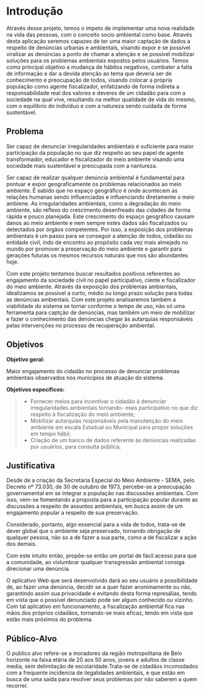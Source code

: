 # Introdução

   Através desse projeto, temos o ímpeto de implementar uma nova realidade na vida das pessoas, com o conceito socio ambiental como base. Através desta aplicação seremos capazes de ter uma maior captação de dados a respeito de denúncias urbanas e ambientais, visando expor e se possível viralizar as denúncias a ponto de chamar a atenção e se possível mobilizar soluções para os problemas ambientais expostos pelos usuários. Temos como principal objetivo a mudança de hábitos negativos, combater a falta de informação e dar a devida atenção ao tema que deveria ser de conhecimento e preocupação de todos, visando colocar a própria população como agente fiscalizador, enfatizando de forma indireta a responsabilidade real dos valores e deveres de um cidadão para com a sociedade na qual vive, resultando na melhor qualidade de vida do mesmo, com o equilíbrio do indivíduo  e com a natureza sendo cuidada de forma sustentável.


## Problema

Ser capaz de denunciar irregularidades ambientais é suficiente para maior participação da população no que diz respeito ao seu papel de agente transformador, educador e fiscalizador do meio ambiente visando uma sociedade mais sustentável e preocupada com a nantureza.

Ser capaz de realizar qualquer denúncia ambiental é fundamental para pontuar e expor geograficamente os problemas relacionados ao meio ambiente. É sabido que no espaço geográfico é onde acontecem as relações humanas sendo influenciadas e influenciando diretamente o meio ambiene. As irregularidades ambientais, como a degradação do meio ambiente, são reflexo do crescimento desenfreado das cidades de forma rápida e pouco planejada. Este crescimento do espaço geográfico causam danos ao meio ambiente e nem sempre estes dados são fiscalizados ou detectados por órgãos competentes. Por isso, a exposição dos problemas ambientais é um passo para se conseguir a atenção de todos, cidadão ou entidade civil, indo de encontro ao propósito cada vez mais almejado no mundo por promover a preservação do meio ambiente e garantir para gerações futuras os mesmos recursos naturais que nos são abundantes hoje.

Com este projeto tentamos buscar resultados positivos referentes ao engajamento da sociedade civil no papel participativo, ciente e fiscalizador do meio ambiente. Através da exposição dos problemas ambientais, idealizamos se possível a curto, médio ou longo prazo solução para todas as denúncias ambientais. Com este projeto analisaremos também a viabilidade do sistema se tornar conforme o tempo de uso, não só uma ferramenta para captção de denúncias, mas também um meio de mobilizar e fazer o conhecimento das denúncias chegar às autarquias responsáveis pelas intervenções no processo de recuperação ambiental.

## Objetivos

**Objetivo geral:** 

Maior engajamento do cidadão no processo de denunciar problemas ambientais observados nos municípios de atuação do sistema. 

**Objetivos específicos:**

> - Fornecer meios para incentivar o cidadão à denunciar irregularidades ambientais tornando- mais participativo no que diz respeito à fiscalização do meio ambiente;
> - Mobilizar autarquias responsáveis pela manutenção do meio ambiente em escala Estadual ou Municipal para propor soluções em tempo hábil;
> - Criação de um banco de dados referente às denúncias realizadas por usuários, para consulta pública;

## Justificativa

Desde de a criação da Secretaria Especial do Meio Ambiente - SEMA, pelo Decreto nº 73.030, de 30 de outubro de 1973, percebe-se a preocupação governamental em se integrar a população nas discussões ambientais. Com isso, vem-se fomentando a proposta para a participação popular durante as discussões a respeito de assuntos ambientais, em busca assim de um engajamento popular a respeito de sua preservação. 

Considerado, portanto, algo essencial para a vida de todos, trata-se de dever global que o ambiente seja preservado, tornando obrigação de qualquer pessoa, não so a de fazer a sua parte, como a de fiscalizar a ação dos demais. 

Com este intuito então, propõe-se então um portal de fácil acesso para que a comunidade, ao vislumbrar qualquer transgressão ambiental consiga direcionar uma denúncia.

O aplicativo Web que será desenvolvido dará ao seu usuário a possibilidade de, ao fazer uma denúncia, decidir se a quer fazer anonimamente ou não, garantindo assim sua privacidade e evitando desta forma represálias, tendo em vista que o possível denunciado pode ser algum conhecido ou vizinho. 
Com tal aplicativo em funcionamento, a fiscalização ambiental fica nas mãos dos próprios cidadãos, tornando-se mais eficaz, tendo em vista que estão mais próximos do problema.


## Público-Alvo

O publico alvo refere-se a moradores da região motropolitana de Belo horizonte na faixa etária de 20 aos 50 anos, jovens e adultos de classe media,
sem delimitação de escolaridade.Trata-se de cidadãos incomodados com a frequente incidencia de ilegalidades ambientais, e
que estão em busca de uma saída para resolver seus problemas por não saberem a quem recorrer.




